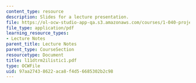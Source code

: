 ```yaml
---
content_type: resource
description: Slides for a lecture presentation.
file: https://ol-ocw-studio-app-qa.s3.amazonaws.com/courses/1-040-project-management-spring-2004/97aa27438622aca8f4d56685302b2c98_l11dtrm2ilistic1.pdf
file_type: application/pdf
learning_resource_types:
- Lecture Notes
parent_title: Lecture Notes
parent_type: CourseSection
resourcetype: Document
title: l11dtrm2ilistic1.pdf
type: OCWFile
uid: 97aa2743-8622-aca8-f4d5-6685302b2c98
---
```

